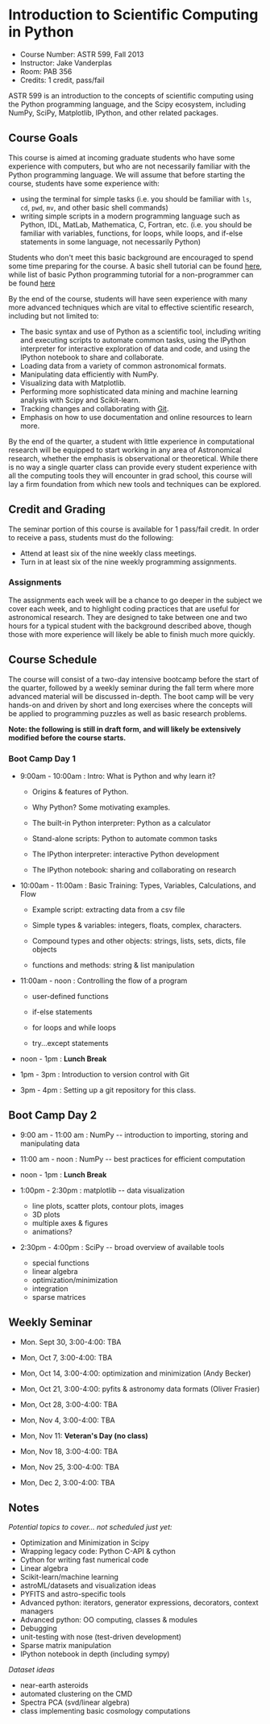 Introduction to Scientific Computing in Python
==============================================

- Course Number: ASTR 599, Fall 2013
- Instructor: Jake Vanderplas
- Room: PAB 356
- Credits: 1 credit, pass/fail

ASTR 599 is an introduction to the concepts of scientific computing using the
Python programming language, and the Scipy ecosystem, including NumPy, SciPy,
Matplotlib, IPython, and other related packages.  

Course Goals
------------
This course is aimed at incoming graduate students who have some experience
with computers, but who are not necessarily familiar with the Python
programming language.  We will assume that before starting the course, 
students have some experience with:

- using the terminal for simple tasks (i.e. you should be familiar with
  ``ls``, ``cd``, ``pwd``, ``mv``, and other basic shell commands)
- writing simple scripts in a modern programming language such as Python,
  IDL, MatLab, Mathematica, C, Fortran, etc. (i.e. you should be familiar
  with variables, functions, for loops, while loops, and if-else statements
  in some language, not necessarily Python)

Students who don't meet this basic background are encouraged to spend some
time preparing for the course.  A basic shell tutorial can be found
[here](http://www.freeos.com/guides/lsst/), while list of basic Python
programming tutorial for a non-programmer can be found
[here](http://learnpythonthehardway.org/book/)

By the end of the course, students will have seen experience with many more
advanced techniques which are vital to effective scientific research,
including but not limited to:

- The basic syntax and use of Python as a scientific tool, including writing
  and executing scripts to automate common tasks, using the IPython
  interpreter for interactive exploration of data and code, and using the
  IPython notebook to share and collaborate.
- Loading data from a variety of common astronomical formats.
- Manipulating data efficiently with NumPy.
- Visualizing data with Matplotlib.
- Performing more sophisticated data mining and machine learning analysis
  with Scipy and Scikit-learn.
- Tracking changes and collaborating with [Git](http://git-scm.com/).
- Emphasis on how to use documentation and online resources to learn more.

By the end of the quarter, a student with little experience in computational
research will be equipped to start working in any area of Astronomical
research, whether the emphasis is observational or theoretical.  While there
is no way a single quarter class can provide every student experience with
all the computing tools they will encounter in grad school, this course will
lay a firm foundation from which new tools and techniques can be explored.


Credit and Grading
------------------
The seminar portion of this course is available for 1 pass/fail credit.
In order to receive a pass, students must do the following:

- Attend at least six of the nine weekly class meetings.
- Turn in at least six of the nine weekly programming assignments.

### Assignments
The assignments each week will be a chance to go deeper in the subject we 
cover each week, and to highlight coding practices that are useful for 
astronomical research.  They are designed to take between one and two hours
for a typical student with the background described above, though those with
more experience will likely be able to finish much more quickly.

Course Schedule
---------------
The course will consist of a two-day intensive bootcamp before the start
of the quarter, followed by a weekly seminar during the fall term
where more advanced material will be discussed in-depth.  The boot
camp will be very hands-on and driven by short and long exercises where the
concepts will be applied to programming puzzles as well as basic research
problems.

**Note: the following is still in draft form, and will likely be extensively
modified before the course starts.**

### Boot Camp Day 1
- 9:00am - 10:00am : Intro: What is Python and why learn it?

  + Origins & features of Python.

  + Why Python?  Some motivating examples.
 
  + The built-in Python interpreter: Python as a calculator

  + Stand-alone scripts: Python to automate common tasks

  + The IPython interpreter: interactive Python development

  + The IPython notebook: sharing and collaborating on research

- 10:00am - 11:00am : Basic Training: Types, Variables, Calculations, and Flow

  + Example script: extracting data from a csv file

  + Simple types & variables: integers, floats, complex, characters.

  + Compound types and other objects: strings, lists, sets, dicts, file objects

  + functions and methods: string & list manipulation

- 11:00am - noon : Controlling the flow of a program

  + user-defined functions

  + if-else statements

  + for loops and while loops

  + try...except statements

- noon - 1pm : **Lunch Break**

- 1pm - 3pm : Introduction to version control with Git

- 3pm - 4pm : Setting up a git repository for this class.


## Boot Camp Day 2

- 9:00 am - 11:00 am : NumPy -- introduction to importing, storing and manipulating data

- 11:00 am - noon    : NumPy -- best practices for efficient computation

- noon - 1pm : **Lunch Break**

- 1:00pm - 2:30pm : matplotlib -- data visualization

  + line plots, scatter plots, contour plots, images
  + 3D plots
  + multiple axes & figures
  + animations?

- 2:30pm - 4:00pm : SciPy -- broad overview of available tools

  + special functions
  + linear algebra
  + optimization/minimization
  + integration
  + sparse matrices


## Weekly Seminar

- Mon. Sept 30, 3:00-4:00: TBA

- Mon, Oct 7, 3:00-4:00: TBA

- Mon, Oct 14, 3:00-4:00: optimization and minimization (Andy Becker)

- Mon, Oct 21, 3:00-4:00: pyfits & astronomy data formats (Oliver Frasier)

- Mon, Oct 28, 3:00-4:00: TBA

- Mon, Nov 4, 3:00-4:00: TBA

- Mon, Nov 11: **Veteran's Day (no class)**

- Mon, Nov 18, 3:00-4:00: TBA

- Mon, Nov 25, 3:00-4:00: TBA

- Mon, Dec 2, 3:00-4:00: TBA



## Notes

*Potential topics to cover... not scheduled just yet:*

- Optimization and Minimization in Scipy
- Wrapping legacy code: Python C-API & cython
- Cython for writing fast numerical code
- Linear algebra
- Scikit-learn/machine learning
- astroML/datasets and visualization ideas
- PYFITS and astro-specific tools
- Advanced python: iterators, generator expressions, decorators, context managers
- Advanced python: OO computing, classes & modules
- Debugging
- unit-testing with nose (test-driven development)
- Sparse matrix manipulation
- IPython notebook in depth (including sympy)

*Dataset ideas*

- near-earth asteroids
- automated clustering on the CMD
- Spectra PCA (svd/linear algebra)
- class implementing basic cosmology computations